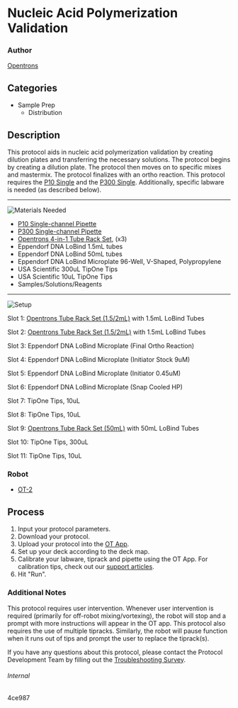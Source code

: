 # Nucleic Acid Polymerization Validation

### Author
[Opentrons](https://opentrons.com/)

## Categories
* Sample Prep
	* Distribution


## Description
This protocol aids in nucleic acid polymerization validation by creating dilution plates and transferring the necessary solutions. The protocol begins by creating a dilution plate. The protocol then moves on to specific mixes and mastermix. The protocol finalizes with an ortho reaction. This protocol requires the [P10 Single](https://shop.opentrons.com/collections/ot-2-robot/products/single-channel-electronic-pipette) and the [P300 Single](https://shop.opentrons.com/collections/ot-2-robot/products/single-channel-electronic-pipette). Additionally, specific labware is needed (as described below).

---
![Materials Needed](https://s3.amazonaws.com/opentrons-protocol-library-website/custom-README-images/001-General+Headings/materials.png)

* [P10 Single-channel Pipette](https://shop.opentrons.com/collections/ot-2-robot/products/single-channel-electronic-pipette)
* [P300 Single-channel Pipette](https://shop.opentrons.com/collections/ot-2-robot/products/single-channel-electronic-pipette)
* [Opentrons 4-in-1 Tube Rack Set](https://shop.opentrons.com/collections/racks-and-adapters/products/tube-rack-set-1), (x3)
* Eppendorf DNA LoBind 1.5mL tubes
* Eppendorf DNA LoBind 50mL tubes
* Eppendorf DNA LoBind Microplate 96-Well, V-Shaped, Polypropylene
* USA Scientific 300uL TipOne Tips
* USA Scientific 10uL TipOne Tips
* Samples/Solutions/Reagents

---
![Setup](https://s3.amazonaws.com/opentrons-protocol-library-website/custom-README-images/001-General+Headings/Setup.png)

Slot 1: [Opentrons Tube Rack Set (1.5/2mL)](https://shop.opentrons.com/collections/racks-and-adapters/products/tube-rack-set-1) with 1.5mL LoBind Tubes

Slot 2: [Opentrons Tube Rack Set (1.5/2mL)](https://shop.opentrons.com/collections/racks-and-adapters/products/tube-rack-set-1) with 1.5mL LoBind Tubes

Slot 3: Eppendorf DNA LoBind Microplate (Final Ortho Reaction)

Slot 4: Eppendorf DNA LoBind Microplate (Initiator Stock 9uM)

Slot 5: Eppendorf DNA LoBind Microplate (Initiator 0.45uM)

Slot 6: Eppendorf DNA LoBind Microplate (Snap Cooled HP)

Slot 7: TipOne Tips, 10uL

Slot 8: TipOne Tips, 10uL

Slot 9: [Opentrons Tube Rack Set (50mL)](https://shop.opentrons.com/collections/racks-and-adapters/products/tube-rack-set-1) with 50mL LoBind Tubes

Slot 10: TipOne Tips, 300uL

Slot 11: TipOne Tips, 10uL

### Robot
* [OT-2](https://opentrons.com/ot-2)

## Process

1. Input your protocol parameters.
2. Download your protocol.
3. Upload your protocol into the [OT App](https://opentrons.com/ot-app).
4. Set up your deck according to the deck map.
5. Calibrate your labware, tiprack and pipette using the OT App. For calibration tips, check out our [support articles](https://support.opentrons.com/en/collections/1559720-guide-for-getting-started-with-the-ot-2).
6. Hit "Run".

### Additional Notes
This protocol requires user intervention. Whenever user intervention is required (primarily for off-robot mixing/vortexing), the robot will stop and a prompt with more instructions will appear in the OT app. This protocol also requires the use of multiple tipracks. Similarly, the robot will pause function when it runs out of tips and prompt the user to replace the tiprack(s).

If you have any questions about this protocol, please contact the Protocol Development Team by filling out the [Troubleshooting Survey](https://protocol-troubleshooting.paperform.co/).

###### Internal
4ce987
